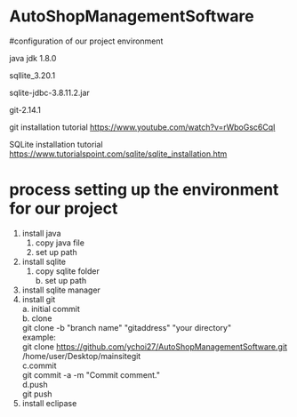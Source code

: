 # AutoShopManagementSoftware
#configuration of our project environment

java jdk 1.8.0

sqllite_3.20.1

sqlite-jdbc-3.8.11.2.jar

git-2.14.1



git installation tutorial
https://www.youtube.com/watch?v=rWboGsc6CqI

SQLite installation tutorial
https://www.tutorialspoint.com/sqlite/sqlite_installation.htm



# process setting up the environment for our project

1. install java
    1. copy java file
    2. set up path<br />
2. install sqlite<br />
    1. copy sqlite folder<br />
    b. set up path<br />
3. install sqlite manager<br />
4. install git<br />
    a. initial commit<br />
    b. clone<br />
        git clone -b "branch name" "gitaddress" "your directory"<br />
        example:<br />
        git clone https://github.com/ychoi27/AutoShopManagementSoftware.git /home/user/Desktop/mainsitegit<br />
    c.commit<br />
        git commit -a -m "Commit comment."<br />
    d.push<br />
        git push<br />
5. install eclipase<br />
  
